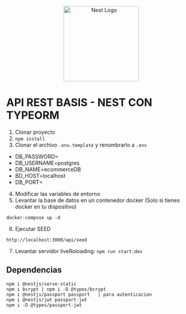 <p align="center">
  <a href="http://nestjs.com/" target="blank"><img src="https://nestjs.com/img/logo-small.svg" width="200" alt="Nest Logo" /></a>
</p>

# API REST BASIS - NEST CON TYPEORM  

1. Clonar proyecto
2. ```npm install```
3. Clonar el archivo ```.env.template``` y renombrarlo a ```.env```
- DB_PASSWORD=
- DB_USERNAME=postgres
- DB_NAME=ecommerceDB
- BD_HOST=localhost
- DB_PORT=

4. Modificar las variables de entorno
5. Levantar la base de datos en un contenedor docker (Solo si tienes docker en tu dispositivo)
```
docker-compose up -d
```

6. Ejecutar SEED 
```
http://localhost:3000/api/seed
```

7. Levantar servidor liveRoloading: ```npm run start:dev```


## Dependencias
```
npm i @nestjs/serve-static
npm i bcrypt | npm i -D @types/bcrypt
npm i @nestjs/passport passport   | para autenticacion
npm i @nestjs/jwt passport-jwt
npm i -D @types/passport-jwt
```

